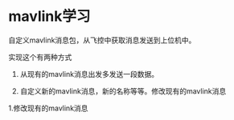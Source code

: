 # mavlink学习

自定义mavlink消息包，从飞控中获取消息发送到上位机中。

实现这个有两种方式

1. 从现有的mavlink消息出发多发送一段数据。

2. 自定义新的mavlink消息，新的名称等等。修改现有的mavlink消息

1.修改现有的mavlink消息